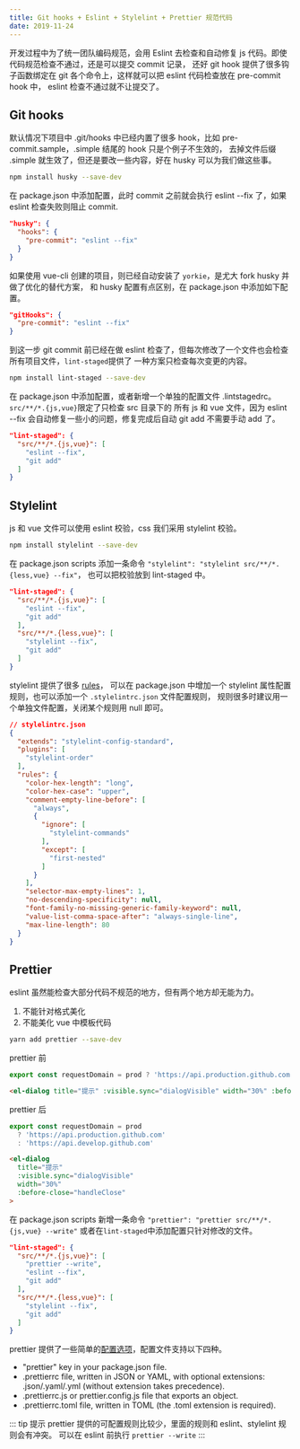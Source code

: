 ```yaml
---
title: Git hooks + Eslint + Stylelint + Prettier 规范代码
date: 2019-11-24
---
```


开发过程中为了统一团队编码规范，会用 Eslint 去检查和自动修复 js 代码。即使代码规范检查不通过，还是可以提交 commit 记录，
还好 git hook 提供了很多钩子函数绑定在 git 各个命令上，这样就可以把 eslint 代码检查放在 pre-commit hook 中，
eslint 检查不通过就不让提交了。

<!-- more -->

## Git hooks

默认情况下项目中 .git/hooks 中已经内置了很多 hook，比如 pre-commit.sample，.simple 结尾的 hook 只是个例子不生效的，
去掉文件后缀 .simple 就生效了，但还是要改一些内容，好在 husky 可以为我们做这些事。

```bash
npm install husky --save-dev
```

在 package.json 中添加配置，此时 commit 之前就会执行 eslint --fix 了，如果 eslint 检查失败则阻止 commit.

```json
"husky": {
  "hooks": {
    "pre-commit": "eslint --fix"
  }
}
```

如果使用 vue-cli 创建的项目，则已经自动安装了 `yorkie`，是尤大 fork husky 并做了优化的替代方案，
和 husky 配置有点区别，在 package.json 中添加如下配置。

```json
"gitHooks": {
  "pre-commit": "eslint --fix"
}
```

到这一步 git commit 前已经在做 eslint 检查了，但每次修改了一个文件也会检查所有项目文件，`lint-staged`提供了
一种方案只检查每次变更的内容。

```bash
npm install lint-staged --save-dev
```

在 package.json 中添加配置，或者新增一个单独的配置文件 .lintstagedrc。`src/**/*.{js,vue}`限定了只检查 src 目录下的
所有 js 和 vue 文件，因为 eslint --fix 会自动修复一些小的问题，修复完成后自动 git add 不需要手动 add 了。

```json
"lint-staged": {
  "src/**/*.{js,vue}": [
    "eslint --fix",
    "git add"
  ]
}
```

## Stylelint

js 和 vue 文件可以使用 eslint 校验，css 我们采用 stylelint 校验。

```bash
npm install stylelint --save-dev
```

在 package.json scripts 添加一条命令 `"stylelint": "stylelint src/**/*.{less,vue} --fix"`，
也可以把校验放到 lint-staged 中。

```json
"lint-staged": {
  "src/**/*.{js,vue}": [
    "eslint --fix",
    "git add"
  ],
  "src/**/*.{less,vue}": [
    "stylelint --fix",
    "git add"
  ]
}
```

stylelint 提供了很多 [rules](https://stylelint.io/user-guide/rules)，
可以在 package.json 中增加一个 stylelint 属性配置规则，也可以添加一个 `.stylelintrc.json` 文件配置规则，
规则很多时建议用一个单独文件配置，关闭某个规则用 null 即可。

```json
// stylelintrc.json
{
  "extends": "stylelint-config-standard",
  "plugins": [
    "stylelint-order"
  ],
  "rules": {
    "color-hex-length": "long",
    "color-hex-case": "upper",
    "comment-empty-line-before": [
      "always",
      {
        "ignore": [
          "stylelint-commands"
        ],
        "except": [
          "first-nested"
        ]
      }
    ],
    "selector-max-empty-lines": 1,
    "no-descending-specificity": null,
    "font-family-no-missing-generic-family-keyword": null,
    "value-list-comma-space-after": "always-single-line",
    "max-line-length": 80
  }
}
```

## Prettier

eslint 虽然能检查大部分代码不规范的地方，但有两个地方却无能为力。
1. 不能针对格式美化
2. 不能美化 vue 中模板代码

```bash
yarn add prettier --save-dev
```

prettier 前

```js
export const requestDomain = prod ? 'https://api.production.github.com' : 'https://api.develop.github.com'
```

```html
<el-dialog title="提示" :visible.sync="dialogVisible" width="30%" :before-close="handleClose">
```

prettier 后

```js
export const requestDomain = prod
  ? 'https://api.production.github.com'
  : 'https://api.develop.github.com'
```

```html
<el-dialog
  title="提示"
  :visible.sync="dialogVisible"
  width="30%"
  :before-close="handleClose"
>
```

在 package.json scripts 新增一条命令 `"prettier": "prettier src/**/*.{js,vue} --write"`
或者在`lint-staged`中添加配置只针对修改的文件。

```json
"lint-staged": {
  "src/**/*.{js,vue}": [
    "prettier --write",
    "eslint --fix",
    "git add"
  ],
  "src/**/*.{less,vue}": [
    "stylelint --fix",
    "git add"
  ]
}
```

prettier 提供了一些简单的[配置选项](https://prettier.io/docs/en/options.html)，配置文件支持以下四种。
- "prettier" key in your package.json file.
- .prettierrc file, written in JSON or YAML, with optional extensions: .json/.yaml/.yml (without extension takes precedence).
- .prettierrc.js or prettier.config.js file that exports an object.
- .prettierrc.toml file, written in TOML (the .toml extension is required).

::: tip 提示
prettier 提供的可配置规则比较少，里面的规则和 eslint、stylelint 规则会有冲突。
可以在 eslint 前执行 `prettier --write`
:::
